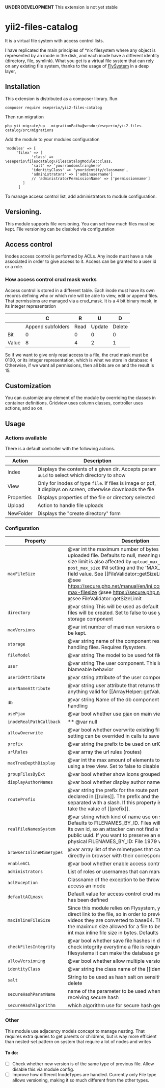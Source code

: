 
**UNDER DEVELOPMENT**
This extension is not yet stable

# yii2-files-catalog

It is a virtual file system with access control lists.

I have replicated the main principles of *nix filesystem where any object is represented
by an inode in the disk, and each inode have a different identity (directory, file, symlink).
What you get is a virtual file system that can rely on any existing file system, thanks to the usage of
[FlySystem](https://flysystem.thephpleague.com/docs/usage/filesystem-api/) in a deep layer,


## Installation

This extension is distributed as a composer library. Run
```
composer require eseperio/yii2-files-catalog
```

Then run migration
```
php yii migrate/up --migrationPath=@vendor/eseperio/yii2-files-catalog/src/migrations
```

Add the module to your modules configuration
```
'modules' => [
     'filex' => [
            'class' => \eseperio\filescatalog\FilesCatalogModule::class,
            'salt' => 'yourrandomstringhere'
            'identityClass' => 'youridentity/classname',
            'administrators' => ['adminusername']
            // 'administratorPermissionName' => ['permissionname']
        ]
      ]

```


To manage access control list, add administrators to module configuration.
## Versioning.

This module supports file versioning. You can set how much files must be kept. File versioning can be disabled via configuration

## Access control

Inodes access control is performed by ACLs. Any inode must have a rule associated in order to give access to it.
Access can be granted to a user id or a role.

### How access control crud mask works

Access control is stored in a different table. Each inode must have its own records defining who or which role
will be able to view, edit or append files.
That permissions are managed via a crud_mask. It is a 4 bit binary mask, in its integer representation



||C|R|U|D|
|---|---|---|---|---|
||Append subfolders|Read|Update|Delete|
|Bit|0|0|0|0|
|Value|8|4|2|1|

So if we want to give only read access to a file, the crud mask must be 0100, or its integer representation, which is what we store in database: 4
Otherwise, if we want all permissions, then all bits are on and the result is 15.

## Customization
You can customize any element of the module by overriding the classes in container definitions.
Gridview uses column classes, controller uses actions, and so on.


## Usage

### Actions available
There is a default controller with the following actions.


| Action | Description |
|---|---|
|Index| Displays the contents of a given dir. Accepts param `uuid` to select which directory to show|
|View| Only for inodes of type `file`. If files is image or pdf, it displays on screen, otherwise downloads the file |
|Properties| Displays properties of the file or directory selected|
|Upload| Action to handle file uploads|
|NewFolder| Displays the "create directory" form|

### Configuration

|Property|Description|Default|
|--------|-----------|-------|
|`maxFileSize`| @var int the maximum number of bytes required for the uploaded file. Defaults to null, meaning no limit. Note, the size limit is also affected by `upload_max_filesize` and `post_max_size` INI setting and the 'MAX_FILE_SIZE' hidden field value. See [[FileValidator::getSizeLimit()]] for details. @see https://secure.php.net/manual/en/ini.core.php#ini.upload-max-filesize @see https://secure.php.net/post-max-size @see FileValidator::getSizeLimit|null|
|`directory`| @var string This will be used as default directory where all files will be created. Set to false to use your  default storage component|'filex'|
|`maxVersions`| @var int number of maximun versions of a files that can be kept.|4|
|`storage`| @var string name of the component responsible of handling files. Requires flysystem.|'storage'|
|`fileModel`| @var string The model to be used fot files|File::class|
|`user`| @var string The user component. This is used on blameable behavior|'user'|
|`userIdAttribute`| @var string attribute of the user component|'id'|
|`userNameAttribute`| @var string user attribute that returns the name. Can be a anything valid for [[ArrayHelper::getValue()]]|'username'|
|`db`| @var string Name of the db component to use on data handling|'db'|
|`usePjax`| @var bool whether use pjax on main view|true|
|`inodeRealPathCallback`|** @var null|array|\Closure Callable used to bypass current inodeRealPath calculation|null|
|`allowOverwrite`| @var bool whether overwrite existing files. Remember this setting can be overrided in calls tu save|false| 
|`prefix`| @var string the prefix to be used on urlGroup|'filex'|
|`urlRules`|@var array the url rules (routes)|'<controller:[\w\-]+>|<action:[\w\-]+>' => '<controller>|<action>'|
|`maxTreeDepthDisplay`| @var int the max amount of elements to display when using a tree view. Set to false to disable|4|
|`groupFilesByExt`| @var bool whether show icons grouped by extension|false|
|`displayAuthorNames`| @var bool whether display author names on views|true|
|`routePrefix`| @var string the prefix for the route part of every rule declared in [[rules]]. The prefix and the route will be separated with a slash. If this property is not set, it will take the value of [[prefix]].|"filesCatalog"|
|`realFileNamesSystem`| @var string which kind of name use on saving files. Defaults to FILENAMES_BY_ID. Files will be stored using its own id, so an attacker can not find a file based on their public uuid. If you want to preserve an easy way to find physical FILENAMES_BY_ID: File 1979 will become prefix|1|9|7|9|1979 FILENAMES_BY_UUID: File 146d8c31-ca60-411f-b112-7dd1bc5e8e46 will become prefix|14|6d|8c|31|ca|60|41|1f|b1|12|7d|d1|bc|5e|8e|46|146d8c31-ca60-411f-b112-7dd1bc5e8e46 FILENAMES_REAL will create parent directories with the name of the parent virtual directories.|self::FILENAMES_BY_ID|
|`browserInlineMimeTypes`| @var array list of the mimetypes that can be represented directly in browser with their corresponding tag||
|`enableACL`| @var bool whether enable access control list|true|
|`administrators`| List of roles or usernames that can manage acl|\['admin'\]|
|`aclException`| Classname of the exception to be thrown when user can access an inode|`eseperio\filescatalog\exceptions\FilexAccessDeniedException`|
|`defaultACLmask`|Default value for access control crud mask when no one has been defined|4|
|`maxInlineFileSize`| Since this module relies on Flysystem, you can not have a direct link to the file, so in order to preview images or mp4 videos they are converted to base64. This number limits the maximun size allowed for a file to be embedded. @var int max inline file size in bytes. Defaults to 10Mb|10000000|
|`checkFilesIntegrity`| @var bool whether save file hashes in database and check integrity everytime a file is required.   In large filesystems it can make the database grow significantly.|true|
|`allowVersioning`| @var bool whether allow multiple versions of a file.|true|
|`identityClass`|@var string the class name of the [[identity]] object.|null|
|`salt`|String to be used as hash salt on sensitive operations, like delete|null|
|`secureHashParamName`|name of the parameter to be used when sending and receiving secure hash|fxsh|
|`secureHashAlgorithm`| which algorithm use for secure hash generation| SHA3-256|




### Other

This module use adjacency models concept to manage nesting. That requires extra queries to get parents or childrens, but is way more efficient than nested-set pattern on system that require a lot of nodes and writes


#### To do:
- [ ] Check whether new version is of the same type of previous file. Allow disable this via module config.
- [ ] Improve how different InodeTypes are handled. Currently only File type allows versioning, making it so much different from the other types.
